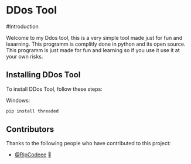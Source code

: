 # DDos Tool

#Introduction

Welcome to my Ddos tool, this is a very simple 
tool made just for fun and leaarning.
This programm is complitly done in python and 
its open source.
This programm is just made for fun and learning 
so if you use it use it at your own risks.

## Installing DDos Tool

To install DDos Tool, follow these steps:

Windows:
```bash
pip install threaded
```

## Contributors

Thanks to the following people who have contributed to this project:

* [@RipCodeee](https://github.com/RipCodeee) 📖

